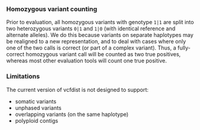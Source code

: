 ### Homozygous variant counting
Prior to evaluation, all homozygous variants with genotype `1|1` are split into two heterozygous variants `0|1` and `1|0` (with identical reference and alternate alleles). We do this because variants on separate haplotypes may be realigned to a new representation, and to deal with cases where only one of the two calls is correct (or part of a complex variant). Thus, a fully-correct homozygous variant call will be counted as two true positives, whereas most other evaluation tools will count one true positive.

### Limitations
The current version of vcfdist is not designed to support:
 - somatic variants
 - unphased variants
 - overlapping variants (on the same haplotype)
 - polyploid contigs
